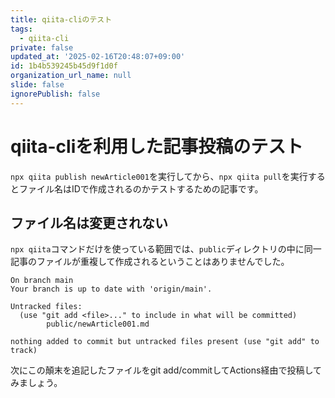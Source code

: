 ```yaml
---
title: qiita-cliのテスト
tags:
  - qiita-cli
private: false
updated_at: '2025-02-16T20:48:07+09:00'
id: 1b4b539245b45d9f1d0f
organization_url_name: null
slide: false
ignorePublish: false
---
```

# qiita-cliを利用した記事投稿のテスト

``npx qiita publish newArticle001``を実行してから、``npx qiita pull``を実行するとファイル名はIDで作成されるのかテストするための記事です。

## ファイル名は変更されない

``npx qiita``コマンドだけを使っている範囲では、``public``ディレクトリの中に同一記事のファイルが重複して作成されるということはありませんでした。

```bash:git statusの出力
On branch main
Your branch is up to date with 'origin/main'.

Untracked files:
  (use "git add <file>..." to include in what will be committed)
        public/newArticle001.md

nothing added to commit but untracked files present (use "git add" to track)
```

次にこの顛末を追記したファイルをgit add/commitしてActions経由で投稿してみましょう。




